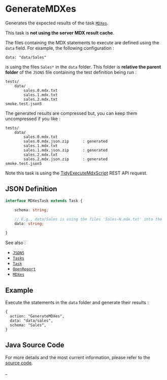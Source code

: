 # GenerateMDXes

Generates the expected results of the task [`MDXes`](./MDXes.md).

This task is **not using the server MDX result cache**.

The files containing the MDX statements to execute are defined using the `data` field. For example, the following
configuration :

    data: "data/Sales"

is using the files `Sales*` in the `data` folder. This folder is **relative the parent folder** of the `JSON5` file
containing the test definition being run :

    tests/
        data/
            sales.0.mdx.txt
            sales.1.mdx.txt
            sales.2.mdx.txt
    smoke.test.json5

The generated results are compressed but, you can keep them uncompressed if you like :

    tests/
        data/
            sales.0.mdx.txt
            sales.0.mdx.json.zip      : generated
            sales.1.mdx.txt
            sales.1.mdx.json.zip      : generated
            sales.2.mdx.txt
            sales.2.mdx.json.zip      : generated
    smoke.test.json5

Note this task is using the [TidyExecuteMdxScript](https://doc.iccube.com/?ic3topic=server.api.TidyExecuteMdxScript)
REST API request.

## JSON Definition

```typescript
interface MDXesTask extends Task {

    schema: string;

    // E.g., data/Sales is using the files 'Sales-N.mdx.txt' into the 'data' folder.
    data: string;

}
```

See also :

- [`JSON5`](../JSON5.md)
- [`Tasks`](../Tasks.md)
- [`Task`](../Task.md)
- [`OpenReport`](./OpenReport.md)
- [`MDXes`](./MDXes.md)

## Example

Execute the statements in the `data` folder and generate their results :

```json5
{
  action: "GenerateMDXes",
  data: "data/sales",
  schema: "Sales",
}
```

## Java Source Code

For more details and the most current information, please refer to
the [source code](../../../../src/main/java/ic3/analyticsops/test/task/mdx/AOGenerateMDXesTask.java).

_
